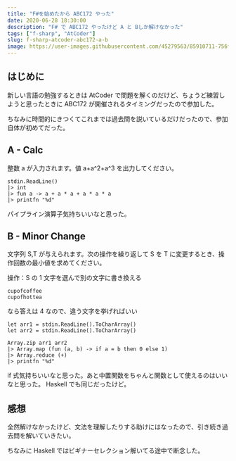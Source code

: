 ```yaml
---
title: "F#を始めたから ABC172 やった"
date: 2020-06-28 18:30:00
description: "F# で ABC172 やったけど A と Bしか解けなかった"
tags: ["f-sharp", "AtCoder"]
slug: f-sharp-atcoder-abc172-a-b
image: https://user-images.githubusercontent.com/45279563/85910711-756f8900-b85b-11ea-8bd3-df0e8745aa27.png
---
```


## はじめに

新しい言語の勉強するときは AtCoder で問題を解くのだけど、ちょうど練習しようと思ったときに ABC172 が開催されるタイミングだったので参加した。

ちなみに時間的にきつくてこれまでは過去問を説いているだけだったので、参加自体が初めてだった。

## A - Calc

整数 a が入力されます。値 a+a^2+a^3 を出力してください。

```
stdin.ReadLine()
|> int
|> fun a -> a + a * a + a * a * a
|> printfn "%d"
```

パイプライン演算子気持ちいいなと思った。

## B - Minor Change

文字列 S,T が与えられます。次の操作を繰り返して S を T に変更するとき、操作回数の最小値を求めてください。

操作：S の 1 文字を選んで別の文字に書き換える

```
cupofcoffee
cupofhottea
```

なら答えは 4 なので、違う文字を挙げればいい

```
let arr1 = stdin.ReadLine().ToCharArray()
let arr2 = stdin.ReadLine().ToCharArray()

Array.zip arr1 arr2
|> Array.map (fun (a, b) -> if a = b then 0 else 1)
|> Array.reduce (+)
|> printfn "%d"
```

if 式気持ちいいなと思った。あと中置関数をちゃんと関数として使えるのはいいなと思った。
Haskell でも同じだったけど。

## 感想

全然解けなかったけど、文法を理解したりする助けにはなったので、引き続き過去問を解いていきたい。

ちなみに Haskell ではビギナーセレクション解いてる途中で断念した。
